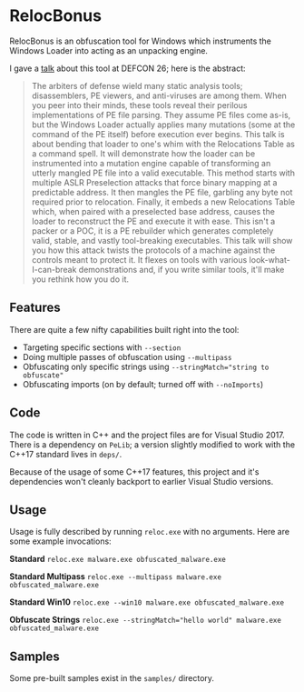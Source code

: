 # RelocBonus

RelocBonus is an obfuscation tool for Windows which instruments the Windows Loader into acting as an unpacking engine.

I gave a [talk](https://github.com/nickcano/RelocBonusSlides) about this tool at DEFCON 26; here is the abstract:

> The arbiters of defense wield many static analysis tools; disassemblers, PE viewers, and anti-viruses are among them. When you peer into their minds, these tools reveal their perilous implementations of PE file parsing. They assume PE files come as-is, but the Windows Loader actually applies many mutations (some at the command of the PE itself) before execution ever begins. This talk is about bending that loader to one's whim with the Relocations Table as a command spell. It will demonstrate how the loader can be instrumented into a mutation engine capable of transforming an utterly mangled PE file into a valid executable. This method starts with multiple ASLR Preselection attacks that force binary mapping at a predictable address. It then mangles the PE file, garbling any byte not required prior to relocation. Finally, it embeds a new Relocations Table which, when paired with a preselected base address, causes the loader to reconstruct the PE and execute it with ease.
> This isn't a packer or a POC, it is a PE rebuilder which generates completely valid, stable, and vastly tool-breaking executables. This talk will show you how this attack twists the protocols of a machine against the controls meant to protect it. It flexes on tools with various look-what-I-can-break demonstrations and, if you write similar tools, it'll make you rethink how you do it.

## Features

There are quite a few nifty capabilities built right into the tool:

- Targeting specific sections with `--section`
- Doing multiple passes of obfuscation using `--multipass`
- Obfuscating only specific strings using `--stringMatch="string to obfuscate"`
- Obfuscating imports (on by default; turned off with `--noImports`)

## Code

The code is written in C++ and the project files are for Visual Studio 2017. There is a dependency on `PeLib`; a version slightly modified to work with the C++17 standard lives in `deps/`.

Because of the usage of some C++17 features, this project and it's dependencies won't cleanly backport to earlier Visual Studio versions.

## Usage

Usage is fully described by running `reloc.exe` with no arguments. Here are some example invocations:

**Standard**
`reloc.exe malware.exe obfuscated_malware.exe`

**Standard Multipass**
`reloc.exe --multipass malware.exe obfuscated_malware.exe`

**Standard Win10**
`reloc.exe --win10 malware.exe obfuscated_malware.exe`

**Obfuscate Strings**
`reloc.exe --stringMatch="hello world" malware.exe obfuscated_malware.exe`

## Samples

Some pre-built samples exist in the `samples/` directory.